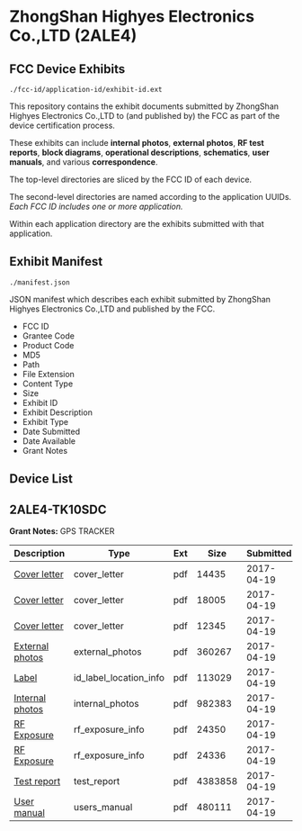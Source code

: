 # ZhongShan Highyes Electronics Co.,LTD (2ALE4)
## FCC Device Exhibits

```
./fcc-id/application-id/exhibit-id.ext
```

This repository contains the exhibit documents submitted by ZhongShan Highyes Electronics Co.,LTD to (and published by) the FCC as part of the device certification process.

These exhibits can include **internal photos**, **external photos**, **RF test reports**, **block diagrams**, **operational descriptions**, **schematics**, **user manuals**, and various **correspondence**.

The top-level directories are sliced by the FCC ID of each device.

The second-level directories are named according to the application UUIDs. *Each FCC ID includes one or more application.*

Within each application directory are the exhibits submitted with that application. 

## Exhibit Manifest

```
./manifest.json
```

JSON manifest which describes each exhibit submitted by ZhongShan Highyes Electronics Co.,LTD and published by the FCC.

- FCC ID
- Grantee Code
- Product Code
- MD5
- Path
- File Extension
- Content Type
- Size
- Exhibit ID
- Exhibit Description
- Exhibit Type
- Date Submitted
- Date Available
- Grant Notes

## Device List
## 2ALE4-TK10SDC
**Grant Notes:** GPS TRACKER

| Description | Type | Ext | Size | Submitted | Available |
| ----------- | ---- | --- | ---- | --------- | --------- |
| [Cover letter](2ALE4-TK10SDC/3ca43153e3ed451e50eb8fde33619628/3362743.pdf) | cover_letter | pdf | 14435 | 2017-04-19 | 2017-04-19 |
| [Cover letter](2ALE4-TK10SDC/3ca43153e3ed451e50eb8fde33619628/3362744.pdf) | cover_letter | pdf | 18005 | 2017-04-19 | 2017-04-19 |
| [Cover letter](2ALE4-TK10SDC/3ca43153e3ed451e50eb8fde33619628/3362745.pdf) | cover_letter | pdf | 12345 | 2017-04-19 | 2017-04-19 |
| [External photos](2ALE4-TK10SDC/3ca43153e3ed451e50eb8fde33619628/3362746.pdf) | external_photos | pdf | 360267 | 2017-04-19 | 2017-04-19 |
| [Label](2ALE4-TK10SDC/3ca43153e3ed451e50eb8fde33619628/3362747.pdf) | id_label_location_info | pdf | 113029 | 2017-04-19 | 2017-04-19 |
| [Internal photos](2ALE4-TK10SDC/3ca43153e3ed451e50eb8fde33619628/3362748.pdf) | internal_photos | pdf | 982383 | 2017-04-19 | 2017-04-19 |
| [RF Exposure](2ALE4-TK10SDC/3ca43153e3ed451e50eb8fde33619628/3362753.pdf) | rf_exposure_info | pdf | 24350 | 2017-04-19 | 2017-04-19 |
| [RF Exposure](2ALE4-TK10SDC/3ca43153e3ed451e50eb8fde33619628/3362754.pdf) | rf_exposure_info | pdf | 24336 | 2017-04-19 | 2017-04-19 |
| [Test report](2ALE4-TK10SDC/3ca43153e3ed451e50eb8fde33619628/3362775.pdf) | test_report | pdf | 4383858 | 2017-04-19 | 2017-04-19 |
| [User manual](2ALE4-TK10SDC/3ca43153e3ed451e50eb8fde33619628/3362776.pdf) | users_manual | pdf | 480111 | 2017-04-19 | 2017-04-19 |
